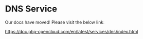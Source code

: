 # DNS Service

Our docs have moved! Please visit the below link:

https://doc.php-opencloud.com/en/latest/services/dns/index.html
